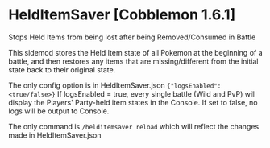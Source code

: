 # HeldItemSaver [Cobblemon 1.6.1]
Stops Held Items from being lost after being Removed/Consumed in Battle

This sidemod stores the Held Item state of all Pokemon at the beginning of a battle, and then restores any items that are missing/different from the initial state back to their original state.

The only config option is in
HeldItemSaver.json
```{"logsEnabled":<true/false>}```
If logsEnabled = true, every single battle (Wild and PvP) will display the Players' Party-held item states in the Console.
If set to false, no logs will be output to Console.

The only command is
```/helditemsaver reload```
which will reflect the changes made in HeldItemSaver.json
